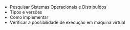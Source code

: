 * Pesquisar Sistemas Operacionais e Distribuídos 
* Tipos e versões
* Como implementar
* Verificar a possibilidade de execução em máquina virtual
